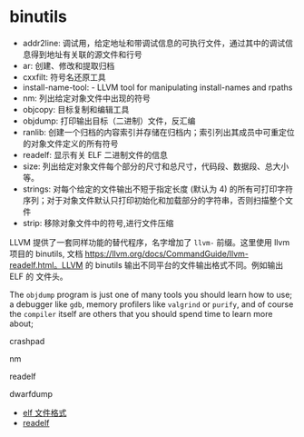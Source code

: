 # binutils

- addr2line: 调试用，给定地址和带调试信息的可执行文件，通过其中的调试信息得到地址有关联的源文件和行号
- ar: 创建、修改和提取归档
- cxxfilt: 符号名还原工具
- install-name-tool:  - LLVM tool for manipulating install-names and rpaths
- nm: 列出给定对象文件中出现的符号
- objcopy: 目标复制和编辑工具
- objdump: 打印输出目标（二进制）文件，反汇编
- ranlib: 创建一个归档的内容索引并存储在归档内；索引列出其成员中可重定位的对象文件定义的所有符号
- readelf: 显示有关 ELF 二进制文件的信息
- size: 列出给定对象文件每个部分的尺寸和总尺寸，代码段、数据段、总大小等。
- strings: 对每个给定的文件输出不短于指定长度 (默认为 4) 的所有可打印字符序列；对于对象文件默认只打印初始化和加载部分的字符串，否则扫描整个文件
- strip: 移除对象文件中的符号,进行文件压缩

LLVM 提供了一套同样功能的替代程序，名字增加了 `llvm-` 前缀。这里使用 llvm 项目的 binutils, 文档 https://llvm.org/docs/CommandGuide/llvm-readelf.html。LLVM 的 binutils 输出不同平台的文件输出格式不同。例如输出 ELF 的 文件头。

 The `objdump` program is just one of many tools you should learn how to use; a debugger like `gdb`, memory profilers like `valgrind` or `purify`, and of course the `compiler` itself are others that you should spend time to learn more about;

crashpad

nm

readelf

dwarfdump


- [elf 文件格式](elf.md)
- [readelf](readelf.md)
